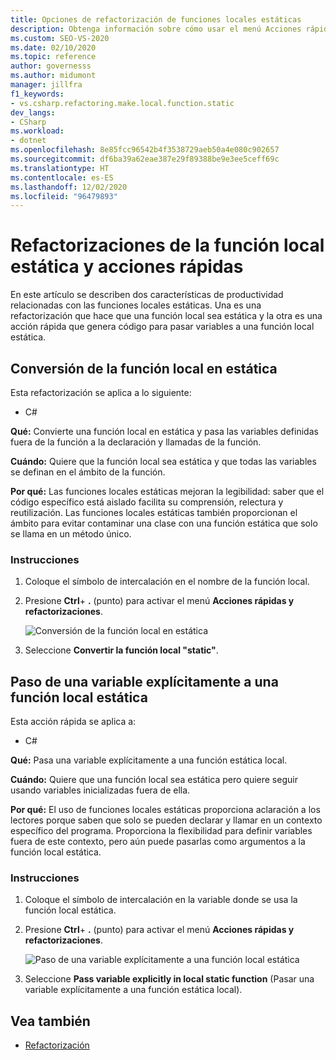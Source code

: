 ```yaml
---
title: Opciones de refactorización de funciones locales estáticas
description: Obtenga información sobre cómo usar el menú Acciones rápidas y refactorizaciones para convertir una función local en estática y pasar las variables definidas fuera de la función a la declaración y las llamadas de la función.
ms.custom: SEO-VS-2020
ms.date: 02/10/2020
ms.topic: reference
author: governesss
ms.author: midumont
manager: jillfra
f1_keywords:
- vs.csharp.refactoring.make.local.function.static
dev_langs:
- CSharp
ms.workload:
- dotnet
ms.openlocfilehash: 8e85fcc96542b4f3538729aeb50a4e080c902657
ms.sourcegitcommit: df6ba39a62eae387e29f89388be9e3ee5ceff69c
ms.translationtype: HT
ms.contentlocale: es-ES
ms.lasthandoff: 12/02/2020
ms.locfileid: "96479893"
---
```

# <a name="static-local-function-refactorings-and-quick-actions"></a>Refactorizaciones de la función local estática y acciones rápidas

En este artículo se describen dos características de productividad relacionadas con las funciones locales estáticas. Una es una refactorización que hace que una función local sea estática y la otra es una acción rápida que genera código para pasar variables a una función local estática.

## <a name="make-local-function-static"></a>Conversión de la función local en estática

Esta refactorización se aplica a lo siguiente:

- C#

**Qué:** Convierte una función local en estática y pasa las variables definidas fuera de la función a la declaración y llamadas de la función.

**Cuándo:** Quiere que la función local sea estática y que todas las variables se definan en el ámbito de la función.

**Por qué:** Las funciones locales estáticas mejoran la legibilidad: saber que el código específico está aislado facilita su comprensión, relectura y reutilización. Las funciones locales estáticas también proporcionan el ámbito para evitar contaminar una clase con una función estática que solo se llama en un método único.

### <a name="how-to"></a>Instrucciones

1. Coloque el símbolo de intercalación en el nombre de la función local.

2. Presione **Ctrl**+ **.** (punto) para activar el menú **Acciones rápidas y refactorizaciones**.

   ![Conversión de la función local en estática](media/make-local-function-static.png)

3. Seleccione **Convertir la función local "static"**.

## <a name="pass-variable-explicitly-in-a-static-local-function"></a>Paso de una variable explícitamente a una función local estática

Esta acción rápida se aplica a:

- C#

**Qué:** Pasa una variable explícitamente a una función estática local.

**Cuándo:** Quiere que una función local sea estática pero quiere seguir usando variables inicializadas fuera de ella.

**Por qué:** El uso de funciones locales estáticas proporciona aclaración a los lectores porque saben que solo se pueden declarar y llamar en un contexto específico del programa. Proporciona la flexibilidad para definir variables fuera de este contexto, pero aún puede pasarlas como argumentos a la función local estática.

### <a name="how-to"></a>Instrucciones

1. Coloque el símbolo de intercalación en la variable donde se usa la función local estática.

2. Presione **Ctrl**+ **.** (punto) para activar el menú **Acciones rápidas y refactorizaciones**.

   ![Paso de una variable explícitamente a una función local estática](media/pass-variable-explicitly-static-local-function.png)

3. Seleccione **Pass variable explicitly in local static function** (Pasar una variable explícitamente a una función estática local).

## <a name="see-also"></a>Vea también

- [Refactorización](../refactoring-in-visual-studio.md)